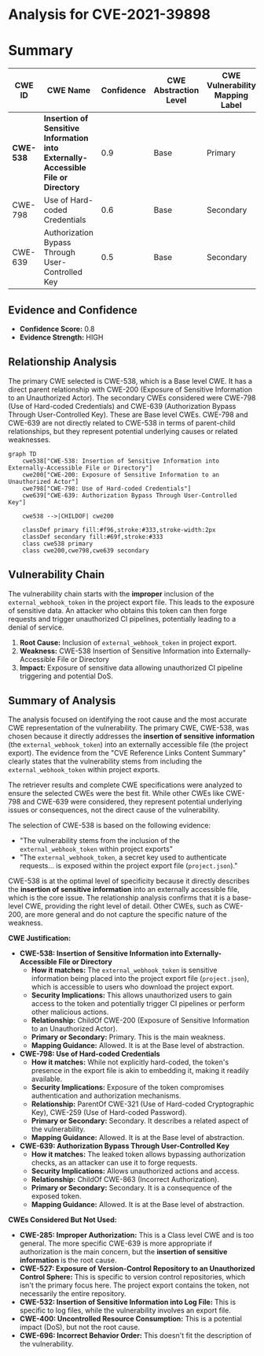 # Analysis for CVE-2021-39898

# Summary
| CWE ID | CWE Name | Confidence | CWE Abstraction Level | CWE Vulnerability Mapping Label | CWE-Vulnerability Mapping Notes |
|---|---|---|---|---|---|
| **CWE-538** | **Insertion of Sensitive Information into Externally-Accessible File or Directory** | 0.9 | Base | Primary | Allowed |
| CWE-798 | Use of Hard-coded Credentials | 0.6 | Base | Secondary | Allowed |
| CWE-639 | Authorization Bypass Through User-Controlled Key | 0.5 | Base | Secondary | Allowed |

## Evidence and Confidence

*   **Confidence Score:** 0.8
*   **Evidence Strength:** HIGH

## Relationship Analysis
The primary CWE selected is CWE-538, which is a Base level CWE. It has a direct parent relationship with CWE-200 (Exposure of Sensitive Information to an Unauthorized Actor). The secondary CWEs considered were CWE-798 (Use of Hard-coded Credentials) and CWE-639 (Authorization Bypass Through User-Controlled Key). These are Base level CWEs. CWE-798 and CWE-639 are not directly related to CWE-538 in terms of parent-child relationships, but they represent potential underlying causes or related weaknesses.

```mermaid
graph TD
    cwe538["CWE-538: Insertion of Sensitive Information into Externally-Accessible File or Directory"]
    cwe200["CWE-200: Exposure of Sensitive Information to an Unauthorized Actor"]
    cwe798["CWE-798: Use of Hard-coded Credentials"]
    cwe639["CWE-639: Authorization Bypass Through User-Controlled Key"]

    cwe538 -->|CHILDOF| cwe200

    classDef primary fill:#f96,stroke:#333,stroke-width:2px
    classDef secondary fill:#69f,stroke:#333
    class cwe538 primary
    class cwe200,cwe798,cwe639 secondary
```

## Vulnerability Chain
The vulnerability chain starts with the **improper** inclusion of the `external_webhook_token` in the project export file. This leads to the exposure of sensitive data. An attacker who obtains this token can then forge requests and trigger unauthorized CI pipelines, potentially leading to a denial of service.
1.  **Root Cause:** Inclusion of `external_webhook_token` in project export.
2.  **Weakness:** CWE-538 Insertion of Sensitive Information into Externally-Accessible File or Directory
3.  **Impact:** Exposure of sensitive data allowing unauthorized CI pipeline triggering and potential DoS.

## Summary of Analysis
The analysis focused on identifying the root cause and the most accurate CWE representation of the vulnerability. The primary CWE, CWE-538, was chosen because it directly addresses the **insertion of sensitive information** (the `external_webhook_token`) into an externally accessible file (the project export). The evidence from the "CVE Reference Links Content Summary" clearly states that the vulnerability stems from including the `external_webhook_token` within project exports.

The retriever results and complete CWE specifications were analyzed to ensure the selected CWEs were the best fit. While other CWEs like CWE-798 and CWE-639 were considered, they represent potential underlying issues or consequences, not the direct cause of the vulnerability.

The selection of CWE-538 is based on the following evidence:

*   "The vulnerability stems from the inclusion of the `external_webhook_token` within project exports"
*   "The `external_webhook_token`, a secret key used to authenticate requests... is exposed within the project export file (`project.json`)."

CWE-538 is at the optimal level of specificity because it directly describes the **insertion of sensitive information** into an externally accessible file, which is the core issue. The relationship analysis confirms that it is a base-level CWE, providing the right level of detail. Other CWEs, such as CWE-200, are more general and do not capture the specific nature of the weakness.

**CWE Justification:**

*   **CWE-538: Insertion of Sensitive Information into Externally-Accessible File or Directory**
    *   **How it matches:** The `external_webhook_token` is sensitive information being placed into the project export file (`project.json`), which is accessible to users who download the project export.
    *   **Security Implications:** This allows unauthorized users to gain access to the token and potentially trigger CI pipelines or perform other malicious actions.
    *   **Relationship:** ChildOf CWE-200 (Exposure of Sensitive Information to an Unauthorized Actor).
    *   **Primary or Secondary:** Primary. This is the main weakness.
    *   **Mapping Guidance:** Allowed. It is at the Base level of abstraction.
*   **CWE-798: Use of Hard-coded Credentials**
    *   **How it matches:** While not explicitly hard-coded, the token's presence in the export file is akin to embedding it, making it readily available.
    *   **Security Implications:** Exposure of the token compromises authentication and authorization mechanisms.
    *   **Relationship:** ParentOf CWE-321 (Use of Hard-coded Cryptographic Key), CWE-259 (Use of Hard-coded Password).
    *   **Primary or Secondary:** Secondary. It describes a related aspect of the vulnerability.
    *   **Mapping Guidance:** Allowed. It is at the Base level of abstraction.
*   **CWE-639: Authorization Bypass Through User-Controlled Key**
    *   **How it matches:** The leaked token allows bypassing authorization checks, as an attacker can use it to forge requests.
    *   **Security Implications:** Allows unauthorized actions and access.
    *   **Relationship:** ChildOf CWE-863 (Incorrect Authorization).
    *   **Primary or Secondary:** Secondary. It is a consequence of the exposed token.
    *   **Mapping Guidance:** Allowed. It is at the Base level of abstraction.

**CWEs Considered But Not Used:**

*   **CWE-285: Improper Authorization:** This is a Class level CWE and is too general. The more specific CWE-639 is more appropriate if authorization is the main concern, but the **insertion of sensitive information** is the root cause.
*   **CWE-527: Exposure of Version-Control Repository to an Unauthorized Control Sphere:** This is specific to version control repositories, which isn't the primary focus here. The project export contains the token, not necessarily the entire repository.
*   **CWE-532: Insertion of Sensitive Information into Log File:** This is specific to log files, while the vulnerability involves an export file.
*   **CWE-400: Uncontrolled Resource Consumption:** This is a potential impact (DoS), but not the root cause.
*   **CWE-696: Incorrect Behavior Order:** This doesn't fit the description of the vulnerability.